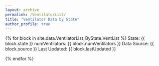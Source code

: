 ```yaml
---
layout: archive
permalink: /VentilatorList/
title: "Ventilator Data by State"
author_profile: true
---
```


  {% for block in site.data.VentilatorList_ByState.VentList %}
        State:  {{ block.state }}
        numVentilators:  {{ block.numVentilators }}
        Data Source:  {{ block.source }}
        Last Updated:  {{ block.lastUpdated }}

  {% endfor %}
